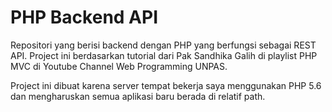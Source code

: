 # PHP Backend API

Repositori yang berisi backend dengan PHP yang berfungsi sebagai REST API. Project ini berdasarkan tutorial dari Pak Sandhika Galih di playlist PHP MVC di Youtube Channel Web Programming UNPAS.

Project ini dibuat karena server tempat bekerja saya menggunakan PHP 5.6 dan mengharuskan semua aplikasi baru berada di relatif path. 
